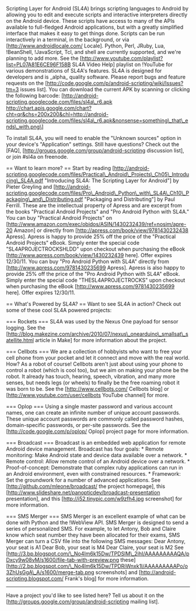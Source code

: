 Scripting Layer for Android (SL4A) brings scripting languages to Android by
allowing you to edit and execute scripts and interactive interpreters directly
on the Android device. These scripts have access to many of the APIs available
to full-fledged Android applications, but with a greatly simplified interface
that makes it easy to get things done.
Scripts can be run interactively in a terminal, in the background, or via
\[http://www.androidlocale.com/ Locale\]. Python, Perl, JRuby, Lua, !BeanShell,
!JavaScript, Tcl, and shell are currently supported, and we're planning to add
more. See the \[http://www.youtube.com/playlist?list=PL07A81E6CE96F158B SL4A
Video Help\] playlist on !YouTube for various demonstrations of SL4A's features.
SL4A is designed for developers and is \_alpha\_ quality software. Please report
bugs and feature requests on the
\[http://code.google.com/p/android-scripting/wiki/Issues?tm=3 issues list\]. You
can download the current APK by scanning or clicking the following barcode:
\[http://android-scripting.googlecode.com/files/sl4a\_r6.apk
http://chart.apis.google.com/chart?cht=qr&chs=200x200&chl=http://android-scripting.googlecode.com/files/sl4a\_r6.apk&nonsense=something\_that\_ends\_with.png\]

To install SL4A, you will need to enable the "Unknown sources" option in your
device's "Application" settings.
Still have questions? Check out the \[FAQ\],
\[http://groups.google.com/group/android-scripting discussion list\], or join
\#sl4a on freenode.

== Want to learn more? ==
Start by reading
\[http://android-scripting.googlecode.com/files/Practical\_Android\_Projects\_Ch05\_Introducing\_SL4A.pdf
"Introducing SL4A: The Scripting Layer for Android"\] by Pieter Greyling and
\[http://android-scripting.googlecode.com/files/Pro\_Android\_Python\_with\_SL4A\_Ch10\_Packaging\_and\_Distributing.pdf
"Packaging and Distributing"\] by Paul Ferrill. These are the intellectual
property of Apress and are excerpt from the books "Practical Android Projects"
and "Pro Android Python with SL4A."
You can buy "Practical Android Projects" on
\[http://www.amazon.com/exec/obidos/ASIN/1430232439/ref=nosim/apre-20 Amazon\]
or directly from \[http://apress.com/book/view/9781430232438 Apress\].
Apress is happy to provide 25% off the price of the "Practical Android Projects"
eBook. Simply enter the special code "SL4APROJECTROCKSHLDD" upon checkout when
purchasing the eBook \[http://www.apress.com/book/view/1430232439 here\]. Offer
expires 12/30/11\.
You can buy "Pro Android Python with SL4A" directly from
\[http://www.apress.com/9781430235699 Apress\].
Apress is also happy to provide 25% off the price of the "Pro Android Python
with SL4A" eBook. Simply enter the special code "THESL4APROJECTROCKS" upon
checkout when purchasing the eBook \[http://www.apress.com/9781430235699 here\].
Offer expires 12/30/11\.

== What's Powered by SL4A? ==
Want to see SL4A in action? Check out some of these cool SL4A powered projects:

=== Rockets ===
SL4A was used by the Nexus One payload for sensor logging. See the
\[http://blog.makezine.com/archive/2010/07/nexus\_onearduino\_smallsat\_satellite.html
article in Make\] for more information about the project.

=== Cellbots ===
We are a collection of hobbyists who want to free your cell phone from your
pocket and let it connect and move with the real world. How? As a robot of
course!
Cellbots aren't just about using your phone to control a robot (which is cool
too), but we aim on making your phone be the robot. It already has touch,
hearing, speech, vibration, and many more senses, but needs legs (or wheels) to
finally be the free roaming robot it was born to be.
See the \[http://www.cellbots.com/ Cellbots blog\] or
\[http://www.youtube.com/user/cellbots YouTube channel\] for more.

=== Oplop ===
Using a single master password and various account names, one can create an
infinite number of unique account passwords. These unique account passwords are
commonly called password hashes, domain-specific passwords, or per-site
passwords.
See the \[http://code.google.com/p/oplop/ Oplop\] project page for more
information.

=== Broadcast ===
Broadcast is an embedded web application for remote Android device management.
Broadcast has four goals:
\* Remote monitoring: Make Android state and device data available over a
network.
\* Remote control: Allow remote control of an Android device over a network.
\* Proof-of-concept: Demonstrate that complex ruby applications can run in an
Android environment, even with constrained resources.
\* Framework: Set the groundwork for a number of advanced applications.
See \[http://github.com/mleone/broadcast/ the project homepage\], this
\[http://www.slideshare.net/panopticdev/broadcast-presentation presentation\],
and this \[http://i52.tinypic.com/w9zfh4.jpg screenshot\] for more information.

=== SMS Merger ===
SMS Merger is an excellent example of what can be done with Python and the
!WebView API. SMS Merger is designed to send a series of personalized SMS. For
example, to let Antony, Bob and Claire know which seat number they have been
allocated for their exams, SMS Merger can turn a CSV file into the following SMS
messages:
Dear Antony, your seat is A1
Dear Bob, your seat is M4
Dear Claire, your seat is M2
See
\[http://3.bp.blogspot.com/\_No4Im6k15Dw/TPDSlM\_2ihI/AAAAAAAAAQA/pDxcy9w08vM/s1600/file-tab-with-preview.png
these\]
\[http://2.bp.blogspot.com/\_No4Im6k15Dw/TPDRiWnxk1I/AAAAAAAAAPo/o3ZhUsGgA\_A/s1600/merge-tab.png
screenshots\] and \[http://android-scripting.blogspot.com/ Frank's blog\] for
more information.

----

Have a project you'd like to see listed here? Tell us about it on the
\[http://groups.google.com/group/android-scripting mailing list\].
